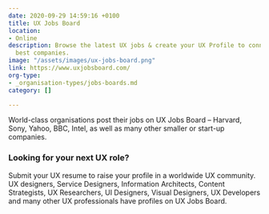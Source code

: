 ```yaml
---
date: 2020-09-29 14:59:16 +0100
title: UX Jobs Board
location:
- Online
description: Browse the latest UX jobs & create your UX Profile to connect with the
  best companies.
image: "/assets/images/ux-jobs-board.png"
link: https://www.uxjobsboard.com/
org-type:
- _organisation-types/jobs-boards.md
category: []

---
```

World-class organisations post their jobs on UX Jobs Board – Harvard, Sony, Yahoo, BBC, Intel, as well as many other smaller or start-up companies.

### Looking for your next UX role?

Submit your UX resume to raise your profile in a worldwide UX community. UX designers, Service Designers, Information Architects, Content Strategists, UX Researchers, UI Designers, Visual Designers, UX Developers and many other UX professionals have profiles on UX Jobs Board.